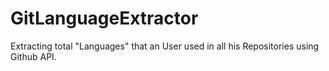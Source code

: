 # GitLanguageExtractor
Extracting total "Languages" that an User used in all his Repositories using Github API.
